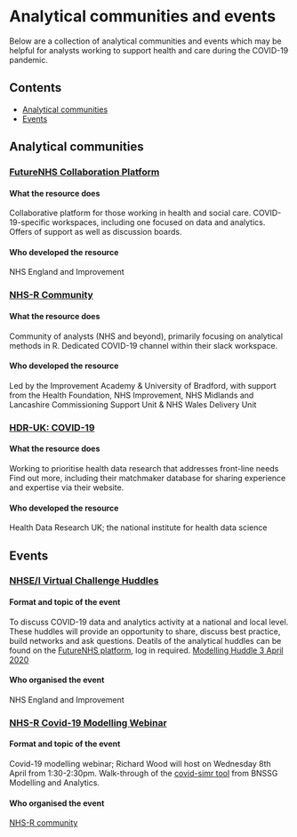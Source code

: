 # Analytical communities and events

Below are a collection of analytical communities and events which may be helpful for analysts working to support health and care during the COVID-19 pandemic.

## Contents
* [Analytical communities](https://github.com/HFAnalyticsLab/COVID19_Resources/blob/master/Communities_and_Events.md#analytical-communities)
* [Events](https://github.com/HFAnalyticsLab/COVID19_Resources/blob/master/Communities_and_Events.md#events)

## Analytical communities

### [FutureNHS Collaboration Platform](https://future.nhs.uk/)
#### What the resource does
Collaborative platform for those working in health and social care. COVID-19-specific workspaces, including one focused on data and analytics. Offers of support as well as discussion boards. 
#### Who developed the resource
NHS England and Improvement

### [NHS-R Community](https://nhsrcommunity.com/)
#### What the resource does
Community of analysts (NHS and beyond), primarily focusing on analytical methods in R. Dedicated COVID-19 channel within their slack workspace. 
#### Who developed the resource
Led by the Improvement Academy & University of Bradford, with support from the Health Foundation, NHS Improvement, NHS Midlands and Lancashire Commissioning Support Unit & NHS Wales Delivery Unit

### [HDR-UK: COVID-19](https://www.hdruk.ac.uk/covid-19/)
#### What the resource does
Working to prioritise health data research that addresses front-line needs  Find out more, including their matchmaker database for sharing experience and expertise via their website. 
#### Who developed the resource
Health Data Research UK; the national institute for health data science

## Events

### [NHSE/I Virtual Challenge Huddles](https://future.nhs.uk/)
#### Format and topic of the event
To discuss COVID-19 data and analytics activity at a national and local level. These huddles will provide an opportunity to share, discuss best practice, build networks and ask questions.
Deatils of the analytical huddles can be found on the [FutureNHS platform](https://future.nhs.uk/DataAnalyticsCovid19/view?objectID=18976912), log in required. 
[Modelling Huddle 3 April 2020](https://future.nhs.uk/DataAnalyticsCovid19/view?objectID=19407216)
#### Who organised the event
NHS England and Improvement 

### [NHS-R Covid-19 Modelling Webinar](https://www.eventbrite.co.uk/e/nhs-r-covid-19-modelling-webinar-tickets-101892362800)
#### Format and topic of the event
Covid-19 modelling webinar; Richard Wood will host on Wednesday 8th April from 1:30-2:30pm. Walk-through of the [covid-simr tool]( https://github.com/nhs-bnssg-analytics/covid-simr) from BNSSG Modelling and Analytics. 
#### Who organised the event
[NHS-R community](https://twitter.com/NHSrCommunity)


